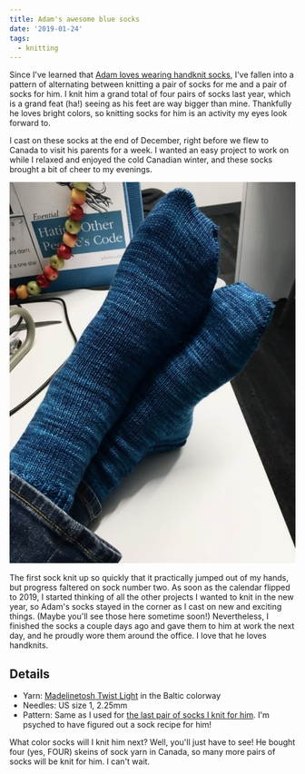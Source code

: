 ```yaml
---
title: Adam's awesome blue socks
date: '2019-01-24'
tags:
  - knitting
---
```


Since I've learned that [Adam loves wearing handknit socks](/blueberry-socks), I've fallen into a pattern of alternating between knitting a pair of socks for me and a pair of socks for him. I knit him a grand total of four pairs of socks last year, which is a grand feat (ha!) seeing as his feet are way bigger than mine. Thankfully he loves bright colors, so knitting socks for him is an activity my eyes look forward to.

I cast on these socks at the end of December, right before we flew to Canada to visit his parents for a week. I wanted an easy project to work on while I relaxed and enjoyed the cold Canadian winter, and these socks brought a bit of cheer to my evenings.

![Blue hand-knit socks on the feet of the author's boyfriend.](../../images/blue-socks.jpg)

The first sock knit up so quickly that it practically jumped out of my hands, but progress faltered on sock number two. As soon as the calendar flipped to 2019, I started thinking of all the other projects I wanted to knit in the new year, so Adam's socks stayed in the corner as I cast on new and exciting things. (Maybe you'll see those here sometime soon!) Nevertheless, I finished the socks a couple days ago and gave them to him at work the next day, and he proudly wore them around the office. I love that he loves handknits.

## Details

* Yarn: [Madelinetosh Twist Light](https://madelinetosh.com/collections/twist-light-solid) in the Baltic colorway
* Needles: US size 1, 2.25mm
* Pattern: Same as I used for [the last pair of socks I knit for him](/blueberry-socks). I'm psyched to have figured out a sock recipe for him!

What color socks will I knit him next? Well, you'll just have to see! He bought four (yes, FOUR) skeins of sock yarn in Canada, so many more pairs of socks will be knit for him. I can't wait.
